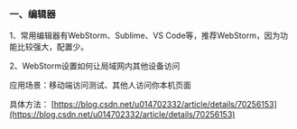 ### 一、编辑器

1、常用编辑器有WebStorm、Sublime、VS Code等，推荐WebStorm，因为功能比较强大，配置少。

2、WebStorm设置如何让局域网内其他设备访问

应用场景：移动端访问测试、其他人访问你本机页面

具体方法： [https://blog.csdn.net/u014702332/article/details/70256153](https://blog.csdn.net/u014702332/article/details/70256153)











